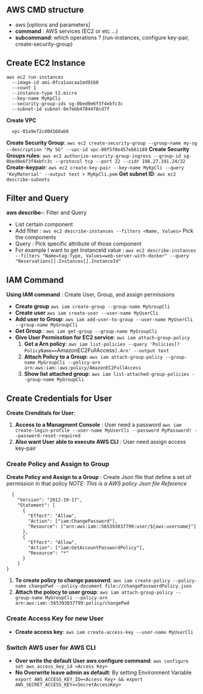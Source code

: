 ## AWS CMD structure 
  - aws <command> <subcommand> [options and parameters]
  - **command** : AWS services (EC2 or etc ...)
  - **subcommand**: which operations ? (run-instances, configure key-pair, create-security-group)
## Create EC2 Instance
```
aws ec2 run-instances
  --image-id ami-0fca1aacaa1ed9168
  --count 1
  --instance-type t2.micro
  --key-name MyKpCli
  --security-group-ids sg-0bed0e6f3f4ebfc3c
  --subnet-id subnet-0e7ebb47044f8cd7f
```

**Create VPC**
```
  vpc-01a9e72cd0d160ab6
```

**Create Security Group**: `aws ec2 create-security-group --group-name my-sg --description "My SG" --vpc-id vpc-00f5f8e457eb61189`
**Create Security Groups rules**: `aws ec2 authorize-security-group-ingress --group-id sg-0bed0e6f3f4ebfc3c --protocol tcp --port 22 --cidr 198.27.191.24/32`
**Create-keypair**: `aws ec2 create-key-pair --key-name MyKpCli --query 'KeyMaterial' --output text > MyKpCli.pem`
**Get subnet ID**: `aws ec2 describe-subnets`

## Filter and Query
**aws <command> describe-**: Filter and Query 
  - List certain component
  - Add filter : `aws ec2 describe-instances --filters <Name, Values>` Pick the components
  - Query : Pick specific attribute of those component
  - For example I want to get InstanceId value : `aws ec2 describe-instances --filters "Name=tag:Type, Values=web-server-with-docker" --query "Reservations[].Instances[].InstanceId"`

## IAM Command
**Using IAM command** : Create User, Group, and assign permissions
  - **Create group** `aws iam create-group --group-name MyGroupCli`
  - **Create user** `aws iam create-user --user-name MyUserCli`
  - **Add user to Group**: `aws iam add-user-to-group --user-name MyUserCli --group-name MyGroupCli`
  - **Get Group** : `aws iam get-group --group-name MyGroupCli`
  - **Give User Permisstion for EC2 service**: `aws iam attach-group-policy`
    1. **Get a Arn policy**: `aws iam list-policies --query 'Policies[?PolicyName==`AmazonEC2FullAccess`].Arn' --output text`
    2. **Attach Policy to a Group**: `aws iam attach-group-policy --group-name MyGroupCli --policy-arn arn:aws:iam::aws:policy/AmazonEC2FullAccess`
    3. **Show list attached group**: `aws iam list-attached-group-policies --group-name MyGroupCli`

## Create Credentials for User
**Create Crenditals for User**: 
  1. **Access to a Managment Console** : User need a password `aws iam create-login-profile --user-name MyUserCli --password MyPassword! --password-reset-required`
  2. **Also want User able to execute AWS CLI** : User need assign access key-pair
### Create Policy and Assign to Group
**Create Policy and Assign to a Group** : Create Json file that define a set of permission in that policy
*NOTE: This is a AWS policy Json file Reference*
```
  {
    "Version": "2012-10-17",
    "Statement": [
      {
        "Effect": "Allow",
        "Action": ["iam:ChangePassword"],
        "Resource": ["arn:aws:iam::565393037799:user/${aws:username}"]
      },
      {
        "Effect": "Allow",
        "Action": ["iam:GetAccountPasswordPolicy"],
        "Resource": "*"
      }		
    ]
}
```
  1. **To create policy to change passowrd**: `aws iam create-policy --policy-name changePwd --policy-document file://changePasswordPolicy.json`
  2. **Attach the polocy to user group**: `aws iam attach-group-policy --group-name MyGroupCli --policy-arn arn:aws:iam::565393037799:policy/changePwd`

### Create Access Key for new User 
  - **Create access key**: `aws iam create-access-key --user-name MyUserCli` 
### Switch AWS user for AWS CLI 
  - **Over write the default User aws configure command**: `aws configure set aws_access_key_id <Access Key>`
  - **No Overwrite leave admin as default**: By setting Environment Variable `export AWS_ACCESS_KEY_ID=<Access Key> && export AWS_SECRET_ACCESS_KEY=<SecretAccessKey>`

